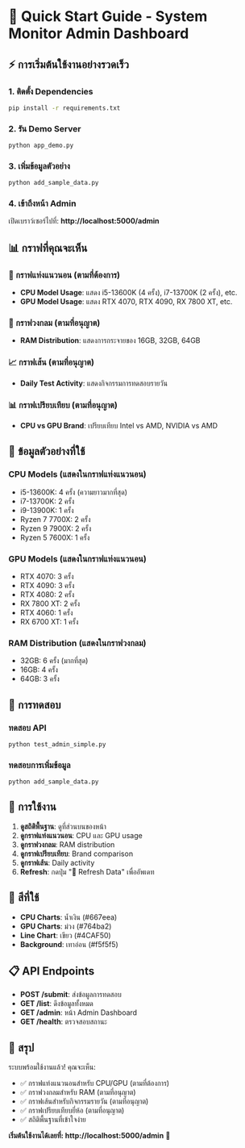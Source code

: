 # 🚀 Quick Start Guide - System Monitor Admin Dashboard

## ⚡ การเริ่มต้นใช้งานอย่างรวดเร็ว

### 1. ติดตั้ง Dependencies
```bash
pip install -r requirements.txt
```

### 2. รัน Demo Server
```bash
python app_demo.py
```

### 3. เพิ่มข้อมูลตัวอย่าง
```bash
python add_sample_data.py
```

### 4. เข้าถึงหน้า Admin
เปิดเบราว์เซอร์ไปที่: **http://localhost:5000/admin**

## 📊 กราฟที่คุณจะเห็น

### 🎯 กราฟแท่งแนวนอน (ตามที่ต้องการ)
- **CPU Model Usage**: แสดง i5-13600K (4 ครั้ง), i7-13700K (2 ครั้ง), etc.
- **GPU Model Usage**: แสดง RTX 4070, RTX 4090, RX 7800 XT, etc.

### 🍰 กราฟวงกลม (ตามที่อนุญาต)
- **RAM Distribution**: แสดงการกระจายของ 16GB, 32GB, 64GB

### 📈 กราฟเส้น (ตามที่อนุญาต)
- **Daily Test Activity**: แสดงกิจกรรมการทดสอบรายวัน

### 📊 กราฟเปรียบเทียบ (ตามที่อนุญาต)
- **CPU vs GPU Brand**: เปรียบเทียบ Intel vs AMD, NVIDIA vs AMD

## 🎯 ข้อมูลตัวอย่างที่ใช้

### CPU Models (แสดงในกราฟแท่งแนวนอน)
- i5-13600K: 4 ครั้ง (ความยาวมากที่สุด)
- i7-13700K: 2 ครั้ง
- i9-13900K: 1 ครั้ง
- Ryzen 7 7700X: 2 ครั้ง
- Ryzen 9 7900X: 2 ครั้ง
- Ryzen 5 7600X: 1 ครั้ง

### GPU Models (แสดงในกราฟแท่งแนวนอน)
- RTX 4070: 3 ครั้ง
- RTX 4090: 3 ครั้ง
- RTX 4080: 2 ครั้ง
- RX 7800 XT: 2 ครั้ง
- RTX 4060: 1 ครั้ง
- RX 6700 XT: 1 ครั้ง

### RAM Distribution (แสดงในกราฟวงกลม)
- 32GB: 6 ครั้ง (มากที่สุด)
- 16GB: 4 ครั้ง
- 64GB: 3 ครั้ง

## 🔧 การทดสอบ

### ทดสอบ API
```bash
python test_admin_simple.py
```

### ทดสอบการเพิ่มข้อมูล
```bash
python add_sample_data.py
```

## 📱 การใช้งาน

1. **ดูสถิติพื้นฐาน**: ดูที่ส่วนบนของหน้า
2. **ดูกราฟแท่งแนวนอน**: CPU และ GPU usage
3. **ดูกราฟวงกลม**: RAM distribution
4. **ดูกราฟเปรียบเทียบ**: Brand comparison
5. **ดูกราฟเส้น**: Daily activity
6. **Refresh**: กดปุ่ม "🔄 Refresh Data" เพื่ออัพเดท

## 🎨 สีที่ใช้

- **CPU Charts**: น้ำเงิน (#667eea)
- **GPU Charts**: ม่วง (#764ba2)
- **Line Chart**: เขียว (#4CAF50)
- **Background**: เทาอ่อน (#f5f5f5)

## 📋 API Endpoints

- **POST /submit**: ส่งข้อมูลการทดสอบ
- **GET /list**: ดึงข้อมูลทั้งหมด
- **GET /admin**: หน้า Admin Dashboard
- **GET /health**: ตรวจสอบสถานะ

## 🎉 สรุป

ระบบพร้อมใช้งานแล้ว! คุณจะเห็น:
- ✅ กราฟแท่งแนวนอนสำหรับ CPU/GPU (ตามที่ต้องการ)
- ✅ กราฟวงกลมสำหรับ RAM (ตามที่อนุญาต)
- ✅ กราฟเส้นสำหรับกิจกรรมรายวัน (ตามที่อนุญาต)
- ✅ กราฟเปรียบเทียบยี่ห้อ (ตามที่อนุญาต)
- ✅ สถิติพื้นฐานที่เข้าใจง่าย

**เริ่มต้นใช้งานได้เลยที่: http://localhost:5000/admin** 🚀 